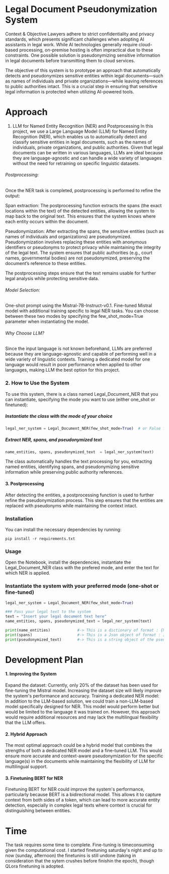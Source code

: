 
# Legal Document Pseudonymization System

Context & Objective
Lawyers adhere to strict confidentiality and privacy standards, which presents significant challenges when adopting AI assistants in legal work. While AI technologies generally require cloud-based processing, on-premise hosting is often impractical due to these constraints. One possible solution is pseudonymizing sensitive information in legal documents before transmitting them to cloud services.

The objective of this system is to prototype an approach that automatically detects and pseudonymizes sensitive entities within legal documents—such as names of individuals and private organizations—while leaving references to public authorities intact. This is a crucial step in ensuring that sensitive legal information is protected when utilizing AI-powered tools.

# Approach
1. LLM for Named Entity Recognition (NER) and Postprocessing
In this project, we use a Large Language Model (LLM) for Named Entity Recognition (NER), which enables us to automatically detect and classify sensitive entities in legal documents, such as the names of individuals, private organizations, and public authorities. Given that legal documents can be written in various languages, LLMs are ideal because they are language-agnostic and can handle a wide variety of languages without the need for retraining on specific linguistic datasets.

###### Postprocessing:
Once the NER task is completed, postprocessing is performed to refine the output:

Span extraction: The postprocessing function extracts the spans (the exact locations within the text) of the detected entities, allowing the system to map back to the original text. This ensures that the system knows where each entity occurs within the document.

Pseudonymization: After extracting the spans, the sensitive entities (such as names of individuals and organizations) are pseudonymized. Pseudonymization involves replacing these entities with anonymous identifiers or pseudonyms to protect privacy while maintaining the integrity of the legal text. The system ensures that public authorities (e.g., court names, governmental bodies) are not pseudonymized, preserving the document’s reference to these entities.

The postprocessing steps ensure that the text remains usable for further legal analysis while protecting sensitive data.

###### Model Selection:
One-shot prompt using the Mistral-7B-Instruct-v0.1.
Fine-tuned Mistral model with additional training specific to legal NER tasks.
You can choose between these two modes by specifying the few_shot_mode=True parameter when instantiating the model.

###### Why Choose LLM?
Since the input language is not known beforehand, LLMs are preferred because they are language-agnostic and capable of performing well in a wide variety of linguistic contexts. Training a dedicated model for one language would result in poor performance when applied to other languages, making LLM the best option for this project.

### 2. How to Use the System
To use this system, there is a class named Legal_Document_NER that you can instantiate, specifying the mode you want to use (either one_shot or finetuned):


##### Instantiate the class with the mode of your choice
``` python
legal_ner_system = Legal_Document_NER(few_shot_mode=True)  # or False for using fine-tuned model
```

##### Extract NER, spans, and pseudonymized text
```python
name_entities, spans, pseudonymized_text  = legal_ner_system(text)
```
The class automatically handles the text processing for you, extracting named entities, identifying spans, and pseudonymizing sensitive information while preserving public authority references.

#### 3. Postprocessing
After detecting the entities, a postprocessing function is used to further refine the pseudonymization process. This step ensures that the entities are replaced with pseudonyms while maintaining the context intact.



### Installation
You can install the necessary dependencies by running:

```pip install -r requirements.txt```
### Usage

Open the Notebook, install the dependencies, instantiate the Legal_Document_NER class with the prefered mode, and enter the text for which NER is applied.

### Instantiate the system with your preferred mode (one-shot or fine-tuned)
```python
legal_ner_system = Legal_Document_NER(few_shot_mode=True)

### Pass your legal text to the system
text = "Insert your legal document text here"
name_entities, spans, pseudonymized_text = legal_ner_system(text)

print(name_entities)            #-> This is a dictionary of format : {NER_category: [list of name_entities] ...}
print(spans)                    #-> This is a Json object of format : [ {'start': **, 'end':**, 'label':**, 'text':**} ...]
print(pseudonymized_text)       #-> This is a string object of the pseudonymzed text with ordered name_entity category. 

```


# Development Plan
#### 1. Improving the System
Expand the dataset: Currently, only 20% of the dataset has been used for fine-tuning the Mistral model. Increasing the dataset size will likely improve the system's performance and accuracy.
Training a dedicated NER model: In addition to the LLM-based solution, we could train a non-LLM-based model specifically designed for NER. This model would perform better but would be limited to the language it was trained on. However, this approach would require additional resources and may lack the multilingual flexibility that the LLM offers.
#### 2. Hybrid Approach
The most optimal approach could be a hybrid model that combines the strengths of both a dedicated NER model and a fine-tuned LLM. This would ensure more accurate and context-aware pseudonymization for the specific language(s) in the documents while maintaining the flexibility of LLM for multilingual support.

#### 3. Finetuning BERT for NER
Finetuning BERT for NER could improve the system's performance, particularly because BERT is a bidirectional model. This allows it to capture context from both sides of a token, which can lead to more accurate entity detection, especially in complex legal texts where context is crucial for distinguishing between entities.

# Time

The task requires some time to complete. Fine-tuning is timeconsuming given the computational cost. I started finetuning saturday's night and up to now (sunday, afternoon) the finetunins is still undone (taking in consideration that the sytem crushes before finishin the epoch), though QLora finetuning is adopted.
